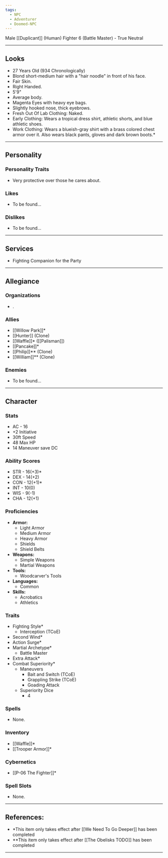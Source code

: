 ```yaml
---
tags:
  - NPC
  - Adventurer
  - Doomed-NPC
---
```

Male [[Duplicant]] (Human) Fighter 6 (Battle Master) - True Neutral
****
## Looks
- 27 Years Old (934 Chronologically)
- Blond short-medium hair with a "hair noodle" in front of his face.
- Fair Skin.
- Right Handed.
- 5'9"
- Average body.
- Magenta Eyes with heavy eye bags.
- Slightly hooked nose, thick eyebrows.
- Fresh Out Of Lab Clothing: Naked.
- Early Clothing: Wears a tropical dress shirt, athletic shorts, and blue athletic shoes.
- Work Clothing: Wears a blueish-gray shirt with a brass colored chest armor over it. Also wears black pants, gloves and dark brown boots.*
****
## Personality
### Personality Traits
- Very protective over those he cares about.
### Likes
- To be found...
### Dislikes
- To be found...
****
## Services
- Fighting Companion for the Party
****
## Allegiance
### Organizations
- .
### Allies
- [[Willow Park]]*
- [[Hunter]] (Clone)
- [[Waffle]]* ([[Palisman]])
- [[Pancake]]*
- [[Philip]]** (Clone)
- [[William]]** (Clone)
### Enemies
- To be found...
****
## Character
### Stats
- AC - 16
- +2 Initiative
- 30ft Speed
- 48 Max HP
- 14 Maneuver save DC
### Ability Scores
- STR - 16(+3)*
- DEX - 14(+2)
- CON - 12(+1)*
- INT - 10(0)
- WIS - 9(-1)
- CHA - 12(+1)
### Proficiencies
- **Armor:**
	- Light Armor
	- Medium Armor
	- Heavy Armor
	- Shields
	- Shield Belts
- **Weapons:**
	- Simple Weapons
	- Martial Weapons
- **Tools:**
	- Woodcarver's Tools
- **Languages:**
	- Common
- **Skills:**
	- Acrobatics
	- Athletics
### Traits
- Fighting Style*
	- Interception (TCoE)
- Second Wind*
- Action Surge*
- Martial Archetype*
	- Battle Master
- Extra Attack*
- Combat Superiority*
	- Maneuvers
		- Bait and Switch (TCoE)
		- Grappling Strike (TCoE)
		- Goading Attack
	- Superiority Dice
		- 4
### Spells
- None.
### Inventory
- [[Waffle]]*
- [[Trooper Armor]]*
### Cybernetics
- [[P-06 The Fighter]]*
### Spell Slots
- None.
****
## References:
- \*This item only takes effect after [[We Need To Go Deeper]] has been completed
- \*\*This item only takes effect after [[The Obelisks TODO]] has been completed
********